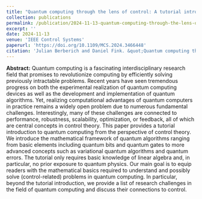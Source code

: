 ```yaml
---
title: "Quantum computing through the lens of control: A tutorial introduction"
collection: publications
permalink: /publication/2024-11-13-quantum-computing-through-the-lens-of-control
excerpt: ''
date: 2024-11-13
venue: 'IEEE Control Systems'
paperurl: 'https://doi.org/10.1109/MCS.2024.3466448'
citation: 'Julian Berberich and Daniel Fink. &quot;Quantum computing through the lens of control: A tutorial introduction.&quot; IEEE Control Systems, 2024. DOI:'
---
```

**Abstract:** Quantum computing is a fascinating interdisciplinary research field that promises to revolutionize computing by efficiently solving previously intractable problems. Recent years have seen tremendous progress on both the experimental realization of quantum computing devices as well as the development and implementation of quantum algorithms. Yet, realizing computational advantages of quantum computers in practice remains a widely open problem due to numerous fundamental challenges. Interestingly, many of these challenges are connected to performance, robustness, scalability, optimization, or feedback, all of which are central concepts in control theory. This paper provides a tutorial introduction to quantum computing from the perspective of control theory. We introduce the mathematical framework of quantum algorithms ranging from basic elements including quantum bits and quantum gates to more advanced concepts such as variational quantum algorithms and quantum errors. The tutorial only requires basic knowledge of linear algebra and, in particular, no prior exposure to quantum physics. Our main goal is to equip readers with the mathematical basics required to understand and possibly solve (control-related) problems in quantum computing. In particular, beyond the tutorial introduction, we provide a list of research challenges in the field of quantum computing and discuss their connections to control.